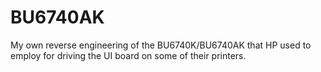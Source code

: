 # BU6740AK
My own reverse engineering of the BU6740K/BU6740AK that HP used to employ for driving the UI board on some of their printers.
